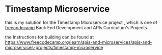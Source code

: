 # Timestamp Microservice

this is my solution for the Timestamp Microservice project , which is one of [freecodecamp](https://www.freecodecamp.org) Back End Development and APIs Curriculum's Projects.

the Instructions for building can be found at <https://www.freecodecamp.org/learn/apis-and-microservices/apis-and-microservices-projects/timestamp-microservice>
